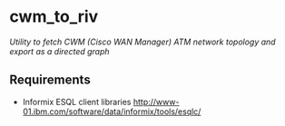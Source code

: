 cwm_to_riv
==========

*Utility to fetch CWM (Cisco WAN Manager) ATM network topology and export as a directed graph*

Requirements
------------

* Informix ESQL client libraries http://www-01.ibm.com/software/data/informix/tools/esqlc/

